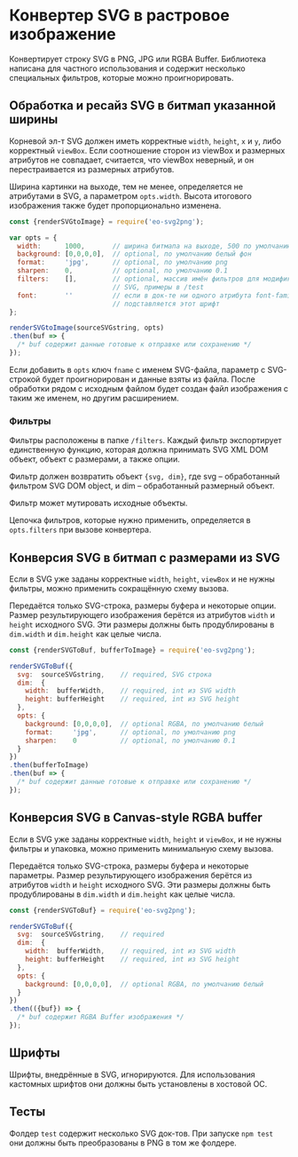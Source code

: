 # Конвертер SVG в растровое изображение

Конвертирует строку SVG в PNG, JPG или RGBA Buffer. Библиотека
написана для частного использования и содержит несколько 
специальных фильтров, которые можно проигнорировать.

## Обработка и ресайз SVG в битмап указанной ширины

Корневой эл-т SVG должен иметь корректные `width`, `height`, `x` и `y`,
либо корректный `viewBox`. Если соотношение сторон из viewBox и размерных
атрибутов не совпадает, считается, что viewBox неверный, и он
перестраивается из размерных атрибутов.

Ширина картинки на выходе, тем не менее, определяется не атрибутами 
в SVG, а параметром `opts.width`. Высота итогового изображения также 
будет пропорционально изменена.

```javascript
const {renderSVGtoImage} = require('eo-svg2png');

var opts = {
  width:      1000,       // ширина битмапа на выходе, 500 по умолчанию
  background: [0,0,0,0],  // optional, по умолчанию белый фон
  format:     'jpg',      // optional, по умолчанию png
  sharpen:    0,          // optional, по умолчанию 0.1
  filters:    [],         // optional, массив имён фильтров для модификации
                          // SVG, примеры в /test
  font:       ''          // если в док-те ни одного атрибута font-family 
                          // подставляется этот шрифт
};

renderSVGtoImage(sourceSVGstring, opts)
.then(buf => {
  /* buf содержит данные готовые к отправке или сохранению */
});
```

Если добавить в `opts` ключ `fname` c именем SVG-файла,
параметр с SVG-строкой будет проигнорирован и данные взяты из файла.
После обработки рядом с исходным файлом будет создан файл
изображения с таким же именем, но другим расширением.

### Фильтры

Фильтры расположены в папке `/filters`. Каждый фильтр экспортирует 
единственную функцию, которая должна принимать SVG XML DOM объект,
объект с размерами, а также опции.

Фильтр должен возвратить объект `{svg, dim}`, где svg – обработанный 
фильтром SVG DOM object, и dim – обработанный размерный объект.

Фильтр может мутировать исходные объекты.

Цепочка фильтров, которые нужно применить, определяется в 
`opts.filters` при вызове конвертера.

## Конверсия SVG в битмап с размерами из SVG

Если в SVG уже заданы корректные `width`, `height`, `viewBox`
и не нужны фильтры, можно применить сокращённую схему вызова.

Передаётся только SVG-строка, размеры буфера и некоторые опции. 
Размер результирующего изображения берётся из атрибутов `width` 
и `height` исходного SVG. Эти размеры должны быть продублированы 
в `dim.width` и `dim.height` как целые числа.

```javascript
const {renderSVGToBuf, bufferToImage} = require('eo-svg2png');

renderSVGToBuf({
  svg:  sourceSVGstring,    // required, SVG строка
  dim:  {
    width:  bufferWidth,    // required, int из SVG width
    height: bufferHeight    // required, int из SVG height
  },
  opts: {
    background: [0,0,0,0],  // optional RGBA, по умолчанию белый
    format:     'jpg',      // optional, по умолчанию png
    sharpen:    0           // optional, по умолчанию 0.1
  }
})
.then(bufferToImage)
.then(buf => {
  /* buf содержит данные готовые к отправке или сохранению */
});
```

## Конверсия SVG в Canvas-style RGBA buffer

Если в SVG уже заданы корректные `width`, `height` и `viewBox`, 
и не нужны фильтры и упаковка, можно применить минимальную схему вызова.

Передаётся только SVG-строка, размеры буфера и некоторые параметры. 
Размер результирующего изображения берётся из атрибутов `width` 
и `height` исходного SVG. Эти размеры должны быть продублированы 
в `dim.width` и `dim.height` как целые числа.

```javascript
const {renderSVGToBuf} = require('eo-svg2png');

renderSVGToBuf({
  svg:  sourceSVGstring,    // required
  dim:  {
    width:  bufferWidth,    // required, int из SVG width
    height: bufferHeight    // required, int из SVG height
  },
  opts: {
    background: [0,0,0,0],  // optional RGBA, по умолчанию белый
  }
})
.then(({buf}) => {
  /* buf содержит RGBA Buffer изображения */
});
```

## Шрифты

Шрифты, внедрённые в SVG, игнорируются. Для использования кастомных 
шрифтов они должны быть установлены в хостовой ОС.

## Тесты

Фолдер `test` содержит несколько SVG док-тов. При запуске `npm test`
они должны быть преобразованы в PNG в том же фолдере. 